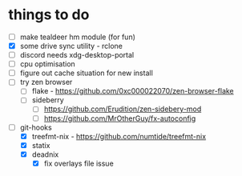 # things to do

- [ ] make tealdeer hm module (for fun)
- [x] some drive sync utility - rclone
- [ ] discord needs xdg-desktop-portal
- [ ] cpu optimisation
- [ ] figure out cache situation for new install
- [ ] try zen browser
    - [ ] flake - https://github.com/0xc000022070/zen-browser-flake
    - [ ] sideberry
        - [ ] https://github.com/Erudition/zen-sidebery-mod
        - [ ] https://github.com/MrOtherGuy/fx-autoconfig
- [ ] git-hooks
    - [x] treefmt-nix - https://github.com/numtide/treefmt-nix
    - [x] statix
    - [x] deadnix
        - [x] fix overlays file issue
